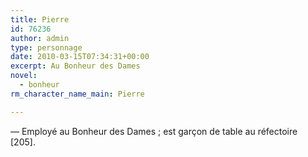 ```yaml
---
title: Pierre
id: 76236
author: admin
type: personnage
date: 2010-03-15T07:34:31+00:00
excerpt: Au Bonheur des Dames
novel:
  - bonheur
rm_character_name_main: Pierre

---
```

— Employé au Bonheur des Dames ; est garçon de table au réfectoire [205]. 